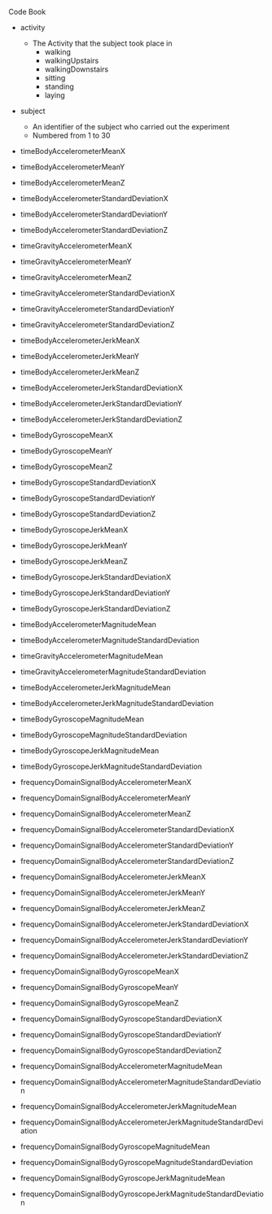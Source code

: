 Code Book

- activity
	- The Activity that the subject took place in
		- walking
		- walkingUpstairs
		- walkingDownstairs
		- sitting
		- standing
		- laying

- subject
	- An identifier of the subject who carried out the experiment
	- Numbered from 1 to 30

- timeBodyAccelerometerMeanX
- timeBodyAccelerometerMeanY
- timeBodyAccelerometerMeanZ

- timeBodyAccelerometerStandardDeviationX
- timeBodyAccelerometerStandardDeviationY
- timeBodyAccelerometerStandardDeviationZ

- timeGravityAccelerometerMeanX
- timeGravityAccelerometerMeanY
- timeGravityAccelerometerMeanZ

- timeGravityAccelerometerStandardDeviationX
- timeGravityAccelerometerStandardDeviationY
- timeGravityAccelerometerStandardDeviationZ

- timeBodyAccelerometerJerkMeanX
- timeBodyAccelerometerJerkMeanY
- timeBodyAccelerometerJerkMeanZ

- timeBodyAccelerometerJerkStandardDeviationX
- timeBodyAccelerometerJerkStandardDeviationY
- timeBodyAccelerometerJerkStandardDeviationZ

- timeBodyGyroscopeMeanX
- timeBodyGyroscopeMeanY
- timeBodyGyroscopeMeanZ

- timeBodyGyroscopeStandardDeviationX
- timeBodyGyroscopeStandardDeviationY
- timeBodyGyroscopeStandardDeviationZ

- timeBodyGyroscopeJerkMeanX
- timeBodyGyroscopeJerkMeanY
- timeBodyGyroscopeJerkMeanZ

- timeBodyGyroscopeJerkStandardDeviationX
- timeBodyGyroscopeJerkStandardDeviationY
- timeBodyGyroscopeJerkStandardDeviationZ

- timeBodyAccelerometerMagnitudeMean
- timeBodyAccelerometerMagnitudeStandardDeviation

- timeGravityAccelerometerMagnitudeMean
- timeGravityAccelerometerMagnitudeStandardDeviation

- timeBodyAccelerometerJerkMagnitudeMean
- timeBodyAccelerometerJerkMagnitudeStandardDeviation

- timeBodyGyroscopeMagnitudeMean
- timeBodyGyroscopeMagnitudeStandardDeviation
- timeBodyGyroscopeJerkMagnitudeMean
- timeBodyGyroscopeJerkMagnitudeStandardDeviation

- frequencyDomainSignalBodyAccelerometerMeanX
- frequencyDomainSignalBodyAccelerometerMeanY
- frequencyDomainSignalBodyAccelerometerMeanZ

- frequencyDomainSignalBodyAccelerometerStandardDeviationX
- frequencyDomainSignalBodyAccelerometerStandardDeviationY
- frequencyDomainSignalBodyAccelerometerStandardDeviationZ

- frequencyDomainSignalBodyAccelerometerJerkMeanX
- frequencyDomainSignalBodyAccelerometerJerkMeanY
- frequencyDomainSignalBodyAccelerometerJerkMeanZ

- frequencyDomainSignalBodyAccelerometerJerkStandardDeviationX
- frequencyDomainSignalBodyAccelerometerJerkStandardDeviationY
- frequencyDomainSignalBodyAccelerometerJerkStandardDeviationZ

- frequencyDomainSignalBodyGyroscopeMeanX
- frequencyDomainSignalBodyGyroscopeMeanY
- frequencyDomainSignalBodyGyroscopeMeanZ

- frequencyDomainSignalBodyGyroscopeStandardDeviationX
- frequencyDomainSignalBodyGyroscopeStandardDeviationY
- frequencyDomainSignalBodyGyroscopeStandardDeviationZ

- frequencyDomainSignalBodyAccelerometerMagnitudeMean
- frequencyDomainSignalBodyAccelerometerMagnitudeStandardDeviation

- frequencyDomainSignalBodyAccelerometerJerkMagnitudeMean
- frequencyDomainSignalBodyAccelerometerJerkMagnitudeStandardDeviation

- frequencyDomainSignalBodyGyroscopeMagnitudeMean
- frequencyDomainSignalBodyGyroscopeMagnitudeStandardDeviation

- frequencyDomainSignalBodyGyroscopeJerkMagnitudeMean
- frequencyDomainSignalBodyGyroscopeJerkMagnitudeStandardDeviation